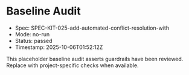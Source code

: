 # Baseline Audit

- Spec: SPEC-KIT-025-add-automated-conflict-resolution-with
- Mode: no-run
- Status: passed
- Timestamp: 2025-10-06T01:52:12Z

This placeholder baseline audit asserts guardrails have been reviewed. Replace with project-specific checks when available.
